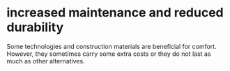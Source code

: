 # increased maintenance and reduced durability

Some technologies and construction materials are 
beneficial for comfort. However, they sometimes
carry some extra costs or they do not last as much 
as other alternatives.